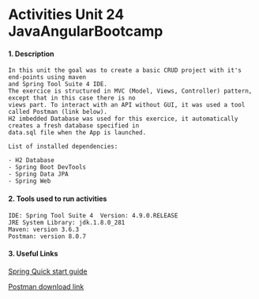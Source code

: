 # Activities Unit 24 JavaAngularBootcamp

#### 1. Description
```
In this unit the goal was to create a basic CRUD project with it's end-points using maven
and Spring Tool Suite 4 IDE. 
The exercice is structured in MVC (Model, Views, Controller) pattern, except that in this case there is no 
views part. To interact with an API without GUI, it was used a tool called Postman (link below).
H2 imbedded Database was used for this exercice, it automatically creates a fresh database specified in 
data.sql file when the App is launched.

List of installed dependencies:

- H2 Database 
- Spring Boot DevTools
- Spring Data JPA
- Spring Web
```

#### 2. Tools used to run activities
```
IDE: Spring Tool Suite 4  Version: 4.9.0.RELEASE
JRE System Library: jdk.1.8.0_281  
Maven: version 3.6.3 
Postman: version 8.0.7
```
#### 3. Useful Links

[Spring Quick start guide](https://spring.io/quickstart)

[Postman download link](https://www.postman.com/downloads/)




